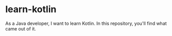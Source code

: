 # learn-kotlin

As a Java developer, I want to learn Kotlin. In this repository, you'll find what came out of it.